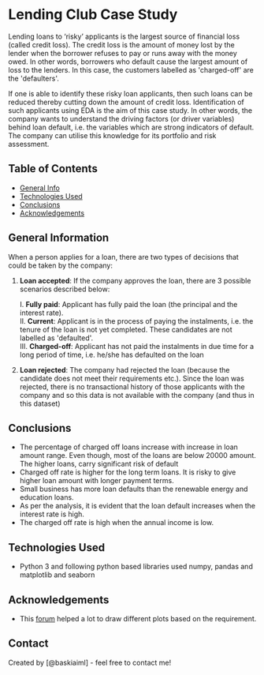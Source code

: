 # Lending Club Case Study
Lending loans to ‘risky’ applicants is the largest source of financial loss (called credit loss). 
The credit loss is the amount of money lost by the lender when the borrower refuses to pay or runs away with the money owed. In other words, borrowers who default 
cause the largest amount of loss to the lenders. In this case, the customers labelled as 'charged-off' are the 'defaulters'. 

If one is able to identify these risky loan applicants, then such loans can be reduced thereby cutting down the amount of credit loss. 
Identification of such applicants using EDA is the aim of this case study. In other words, the company wants to understand the driving factors (or driver variables) behind loan default, i.e. the variables which are strong indicators of default.  The company can utilise this knowledge for its portfolio and risk assessment. 


## Table of Contents
* [General Info](#general-information)
* [Technologies Used](#technologies-used)
* [Conclusions](#conclusions)
* [Acknowledgements](#acknowledgements)

<!-- You can include any other section that is pertinent to your problem -->

## General Information
When a person applies for a loan, there are two types of decisions that could be taken by the company:

   1. **Loan accepted**: If the company approves the loan, there are 3 possible scenarios described below:

       I. **Fully paid**: Applicant has fully paid the loan (the principal and the interest rate).</br>
       II. **Current**: Applicant is in the process of paying the instalments, i.e. the tenure of the loan is not yet completed. These candidates are not labelled as 'defaulted'.</br>
       III. **Charged-off**: Applicant has not paid the instalments in due time for a long period of time, i.e. he/she has defaulted on the loan 

2. **Loan rejected**: The company had rejected the loan (because the candidate does not meet their requirements etc.). Since the loan was rejected, there is no transactional history of those applicants with the company and so this data is not available with the company (and thus in this dataset)

## Conclusions
- The percentage of charged off loans increase with increase in loan amount range. Even though, most of the loans are below 20000 amount. The higher loans, carry significant risk of default
- Charged off rate is higher for the long term loans. It is risky to give higher loan amount with longer payment terms.
- Small business has more loan defaults than the renewable energy and education loans.
-  As per the analysis, it is evident that the loan default increases when the interest rate is high.
-  The charged off rate is high when the annual income is low.



## Technologies Used
- Python 3 and following python based libraries used numpy, pandas and matplotlib and seaborn

## Acknowledgements
- This [forum](https://stackoverflow.com/) helped a lot to draw different plots based on the requirement.


## Contact
Created by [@baskiaiml] - feel free to contact me!
